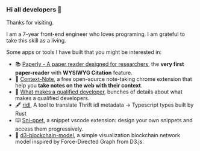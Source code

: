 ### Hi all developers 👋

Thanks for visiting.

I am a 7-year front-end engineer who loves programing. I am grateful to take this skill as a living.

Some apps or tools I have built that you might be interested in:

- 📚 [Paperly - A paper reader designed for researchers](https://paperly.netlify.app), the **very first paper-reader** with **WYSIWYG Citation** feature.
- 📝 [Context-Note](https://github.com/betterRunner/context-note), a free open-source note-taking chrome extension that help you **take notes on the web with their context**.
- 📖 [What makes a qualified developer](https://github.com/betterRunner/what-makes-a-qualified-developer), bunches of details about what makes a qualified developers.
- 🖋️ [ridl](https://github.com/betterRunner/ridl), A tool to translate Thrift idl metadata -> Typescript types built by Rust
- ⌨️ [Sni-ppet](https://github.com/betterRunner/sni-ppet), a snippet vscode extension: design your own snippets and access them progressively.
- 🎨 [d3-blockchain-model](https://github.com/betterRunner/d3-blockchain-model), a simple visualization blockchain network model inspired by Force-Directed Graph from D3.js.
